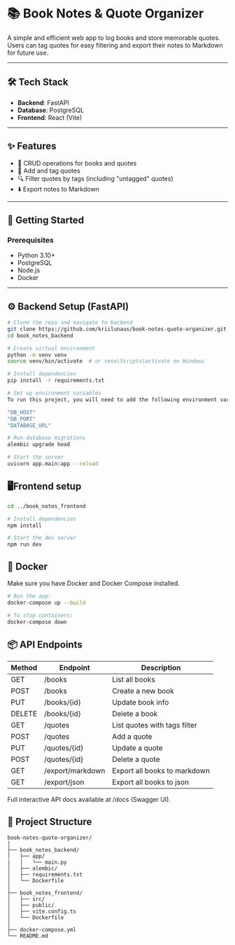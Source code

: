 # 📚 Book Notes & Quote Organizer

A simple and efficient web app to log books and store memorable quotes. Users can tag quotes for easy filtering and export their notes to Markdown for future use.

---

## 🛠 Tech Stack

- **Backend**: FastAPI  
- **Database**: PostgreSQL  
- **Frontend**: React (Vite)  

---

## ✨ Features

- 📖 CRUD operations for books and quotes 
- 📝 Add and tag quotes  
- 🔍 Filter quotes by tags (including "untagged" quotes)  
- ⬇️ Export notes to Markdown  

---

## 🚀 Getting Started

### Prerequisites

- Python 3.10+
- PostgreSQL
- Node.js 
- Docker 

---

## ⚙️ Backend Setup (FastAPI)

```bash
# Clone the repo and navigate to backend
git clone https://github.com/kriilunaus/book-notes-quote-organizer.git
cd book_notes_backend

# Create virtual environment
python -m venv venv
source venv/bin/activate  # or venv\Scripts\activate on Windows

# Install dependencies
pip install -r requirements.txt

# Set up environment variables
To run this project, you will need to add the following environment variables to your .env file

"DB_HOST"
"DB_PORT"
"DATABASE_URL"

# Run database migrations
alembic upgrade head

# Start the server
uvicorn app.main:app --reload

```

## 🖥️Frontend setup

```bash
cd ../book_notes_frontend

# Install dependencies
npm install

# Start the dev server
npm run dev
```

## 🐳 Docker

Make sure you have Docker and Docker Compose installed.


```bash
# Run the app:
docker-compose up --build

# To stop containers:
docker-compose down
```

## 📦 API Endpoints

| Method | Endpoint         | Description                  |
| ------ | ---------------- | ---------------------------- |
| GET    | /books           | List all books               |
| POST   | /books           | Create a new book            |
| PUT    | /books/{id}      | Update book info             |
| DELETE | /books/{id}      | Delete a book                |
| GET    | /quotes          | List quotes with tags filter |
| POST   | /quotes          | Add a quote                  |
| PUT    | /quotes/{id}     | Update a quote               |
| POST   | /quotes/{id}     | Delete a quote               |
| GET    | /export/markdown | Export all books to markdown |
| GET    | /export/json     | Export all books to json     |
 
Full interactive API docs available at /docs (Swagger UI).


## 📂 Project Structure

```arduino
book-notes-quote-organizer/
│
├── book_notes_backend/
│   ├── app/  
|   |   └── main.py
│   ├── alembic/
│   ├── requirements.txt
│   └── Dockerfile
│
├── book_notes_frontend/
│   ├── src/
│   ├── public/
│   ├── vite.config.ts
│   └── Dockerfile
│
├── docker-compose.yml
└── README.md
